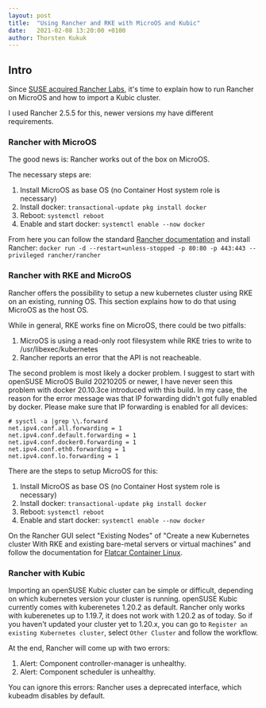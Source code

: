```yaml
---
layout: post
title:  "Using Rancher and RKE with MicroOS and Kubic"
date:   2021-02-08 13:20:00 +0100
author: Thorsten Kukuk
---
```


## Intro

Since [SUSE acquired Rancher Labs](https://www.suse.com/en-en/news/suse-completes-rancher-acquisition/),
it's time to explain how to run Rancher on MicroOS and how to import a Kubic cluster.

I used Rancher 2.5.5 for this, newer versions my have different requirements.

### Rancher with MicroOS

The good news is: Rancher works out of the box on MicroOS.

The necessary steps are:

1. Install MicroOS as base OS (no Container Host system role is necessary)
2. Install docker: `transactional-update pkg install docker`
3. Reboot: `systemctl reboot`
4. Enable and start docker: `systemctl enable --now docker`

From here you can follow the standard [Rancher documentation](https://rancher.com/docs/rancher/v2.x/en/quick-start-guide/deployment/quickstart-manual-setup/)
and install Rancher: `docker run -d --restart=unless-stopped -p 80:80 -p 443:443 --privileged rancher/rancher`

### Rancher with RKE and MicroOS

Rancher offers the possibility to setup a new kubernetes cluster using
RKE on an existing, running OS. This section explains how to do that using
MicroOS as the host OS.

While in general, RKE works fine on MicroOS, there could be two pitfalls:
1. MicroOS is using a read-only root filesystem while RKE tries to write to /usr/libexec/kubernetes
2. Rancher reports an error that the API is not reacheable.

The second problem is most likely a docker problem. I suggest to start with
openSUSE MicroOS Build 20210205 or newer, I have never seen this problem with
docker 20.10.3ce introduced with this build. In my case, the reason for the
error message was that IP forwarding didn't got fully enabled by
docker. Please make sure that IP forwarding is enabled for all devices:

```
# sysctl -a |grep \\.forward
net.ipv4.conf.all.forwarding = 1
net.ipv4.conf.default.forwarding = 1
net.ipv4.conf.docker0.forwarding = 1
net.ipv4.conf.eth0.forwarding = 1
net.ipv4.conf.lo.forwarding = 1
```

There are the steps to setup MicroOS for this:

1. Install MicroOS as base OS (no Container Host system role is necessary)
2. Install docker: `transactional-update pkg install docker`
3. Reboot: `systemctl reboot`
4. Enable and start docker: `systemctl enable --now docker`

On the Rancher GUI select "Existing Nodes" of "Create a new Kubernetes cluster
With RKE and existing bare-metal servers or virtual machines"  and follow the
documentation for [Flatcar Container Linux](https://rancher.com/docs/rke/latest/en/os/#flatcar-container-linux).

### Rancher with Kubic

Importing an openSUSE Kubic cluster can be simple or difficult, depending
on which kubernetes version your cluster is running.
openSUSE Kubic currently comes with kuberenetes 1.20.2 as default. Rancher
only works with kuberenetes up to 1.19.7, it does not work with 1.20.2 as of
today. So if you haven't updated your cluster yet to 1.20.x, you can go to
`Register an existing Kubernetes cluster`, select `Other Cluster` and follow
the workflow.

At the end, Rancher will come up with two errors:
1. Alert: Component controller-manager is unhealthy.
2. Alert: Component scheduler is unhealthy.

You can ignore this errors: Rancher uses a deprecated interface, which kubeadm disables by default.
